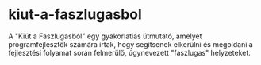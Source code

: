 # kiut-a-faszlugasbol
A "Kiút a Faszlugasból" egy gyakorlatias útmutató, amelyet programfejlesztők számára írtak, hogy segítsenek elkerülni és megoldani a fejlesztési folyamat során felmerülő, úgynevezett "faszlugas" helyzeteket.
